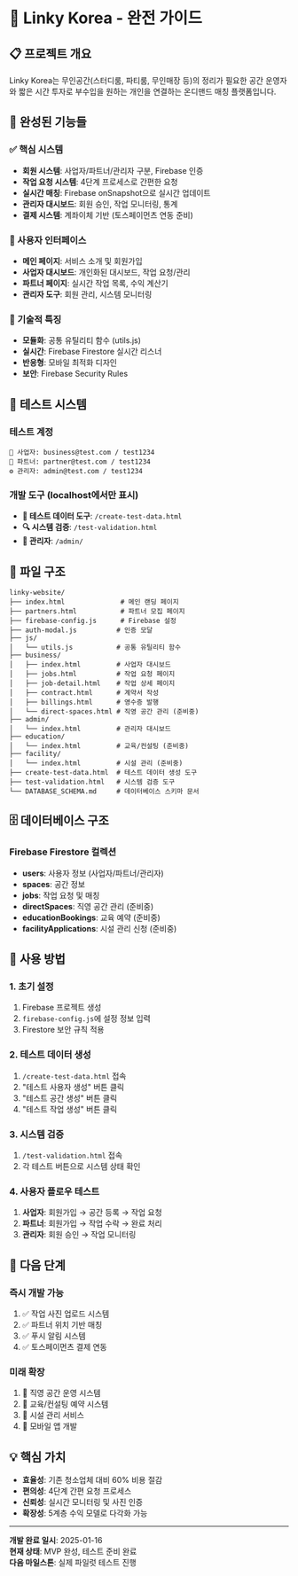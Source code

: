 # 🔗 Linky Korea - 완전 가이드

## 📋 프로젝트 개요

Linky Korea는 무인공간(스터디룸, 파티룸, 무인매장 등)의 정리가 필요한 공간 운영자와 짧은 시간 투자로 부수입을 원하는 개인을 연결하는 온디맨드 매칭 플랫폼입니다.

## 🚀 완성된 기능들

### ✅ 핵심 시스템
- **회원 시스템**: 사업자/파트너/관리자 구분, Firebase 인증
- **작업 요청 시스템**: 4단계 프로세스로 간편한 요청
- **실시간 매칭**: Firebase onSnapshot으로 실시간 업데이트
- **관리자 대시보드**: 회원 승인, 작업 모니터링, 통계
- **결제 시스템**: 계좌이체 기반 (토스페이먼츠 연동 준비)

### 📱 사용자 인터페이스
- **메인 페이지**: 서비스 소개 및 회원가입
- **사업자 대시보드**: 개인화된 대시보드, 작업 요청/관리
- **파트너 페이지**: 실시간 작업 목록, 수익 계산기
- **관리자 도구**: 회원 관리, 시스템 모니터링

### 🔧 기술적 특징
- **모듈화**: 공통 유틸리티 함수 (utils.js)
- **실시간**: Firebase Firestore 실시간 리스너
- **반응형**: 모바일 최적화 디자인
- **보안**: Firebase Security Rules

## 🧪 테스트 시스템

### 테스트 계정
```
🏢 사업자: business@test.com / test1234
🤝 파트너: partner@test.com / test1234  
⚙️ 관리자: admin@test.com / test1234
```

### 개발 도구 (localhost에서만 표시)
- **🧪 테스트 데이터 도구**: `/create-test-data.html`
- **🔍 시스템 검증**: `/test-validation.html`
- **👤 관리자**: `/admin/`

## 📂 파일 구조

```
linky-website/
├── index.html              # 메인 랜딩 페이지
├── partners.html           # 파트너 모집 페이지
├── firebase-config.js      # Firebase 설정
├── auth-modal.js          # 인증 모달
├── js/
│   └── utils.js           # 공통 유틸리티 함수
├── business/
│   ├── index.html         # 사업자 대시보드
│   ├── jobs.html          # 작업 요청 페이지
│   ├── job-detail.html    # 작업 상세 페이지
│   ├── contract.html      # 계약서 작성
│   ├── billings.html      # 영수증 발행
│   └── direct-spaces.html # 직영 공간 관리 (준비중)
├── admin/
│   └── index.html         # 관리자 대시보드
├── education/
│   └── index.html         # 교육/컨설팅 (준비중)
├── facility/
│   └── index.html         # 시설 관리 (준비중)
├── create-test-data.html  # 테스트 데이터 생성 도구
├── test-validation.html   # 시스템 검증 도구
└── DATABASE_SCHEMA.md     # 데이터베이스 스키마 문서
```

## 🗄️ 데이터베이스 구조

### Firebase Firestore 컬렉션
- **users**: 사용자 정보 (사업자/파트너/관리자)
- **spaces**: 공간 정보
- **jobs**: 작업 요청 및 매칭
- **directSpaces**: 직영 공간 관리 (준비중)
- **educationBookings**: 교육 예약 (준비중)
- **facilityApplications**: 시설 관리 신청 (준비중)

## 🎯 사용 방법

### 1. 초기 설정
1. Firebase 프로젝트 생성
2. `firebase-config.js`에 설정 정보 입력
3. Firestore 보안 규칙 적용

### 2. 테스트 데이터 생성
1. `/create-test-data.html` 접속
2. "테스트 사용자 생성" 버튼 클릭
3. "테스트 공간 생성" 버튼 클릭
4. "테스트 작업 생성" 버튼 클릭

### 3. 시스템 검증
1. `/test-validation.html` 접속
2. 각 테스트 버튼으로 시스템 상태 확인

### 4. 사용자 플로우 테스트
1. **사업자**: 회원가입 → 공간 등록 → 작업 요청
2. **파트너**: 회원가입 → 작업 수락 → 완료 처리
3. **관리자**: 회원 승인 → 작업 모니터링

## 🚀 다음 단계

### 즉시 개발 가능
1. ✅ 작업 사진 업로드 시스템
2. ✅ 파트너 위치 기반 매칭
3. ✅ 푸시 알림 시스템
4. ✅ 토스페이먼츠 결제 연동

### 미래 확장
1. 🚧 직영 공간 운영 시스템
2. 🚧 교육/컨설팅 예약 시스템
3. 🚧 시설 관리 서비스
4. 🚧 모바일 앱 개발

## 💡 핵심 가치

- **효율성**: 기존 청소업체 대비 60% 비용 절감
- **편의성**: 4단계 간편 요청 프로세스  
- **신뢰성**: 실시간 모니터링 및 사진 인증
- **확장성**: 5계층 수익 모델로 다각화 가능

---

**개발 완료 일시**: 2025-01-16  
**현재 상태**: MVP 완성, 테스트 준비 완료  
**다음 마일스톤**: 실제 파일럿 테스트 진행
